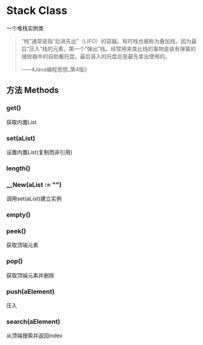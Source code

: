 # Stack Class

一个堆栈实例类

> “栈”通常是指“后进先出”（LIFO）的容器。有时栈也被称为叠加栈，因为最后“压入”栈的元素，第一个“弹出”栈。经常用来类比栈的事物是装有弹簧的储放器中的自助餐托盘，最后装入的托盘总是最先拿出使用的。
>
> ——《Java编程思想_第4版》

## 方法 Methods

### get()

  获取内置List

### set(aList)

  设置内置List(复制而非引用)

### length()

### __New(aList := "")

  调用set(aList)建立实例

### empty()

### peek()

  获取顶端元素

### pop()

  获取顶端元素并删除

### push(aElement)

  压入

### search(aElement)

  从顶端搜索并返回index

